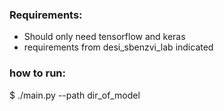 ### Requirements:
- Should only need tensorflow and keras
- requirements from desi_sbenzvi_lab indicated

### how to run:
$ ./main.py --path dir_of_model
